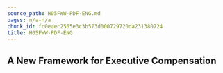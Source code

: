 ```yaml
---
source_path: H05FWW-PDF-ENG.md
pages: n/a-n/a
chunk_id: fc0eaec2565e3c3b573d000729720da231380724
title: H05FWW-PDF-ENG
---
```

## A New Framework for Executive Compensation
